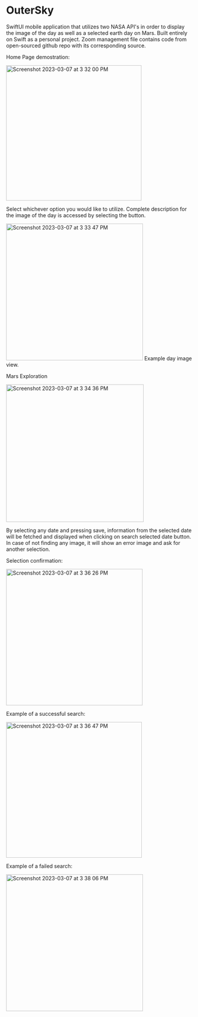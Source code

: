 # OuterSky
SwiftUI mobile application that utilizes two NASA API's in order to display the image of the day as well as a selected earth day on Mars. Built entirely on Swift as a personal project. Zoom management file contains code from open-sourced github repo with its corresponding source. 

Home Page demostration:

<img width="366" alt="Screenshot 2023-03-07 at 3 32 00 PM" src="https://user-images.githubusercontent.com/100256372/223557670-5546152f-ff65-48d1-a227-c5448f3ea32d.png">

Select whichever option you would like to utilize. Complete description for the image of the day is accessed by selecting the button. 

<img width="370" alt="Screenshot 2023-03-07 at 3 33 47 PM" src="https://user-images.githubusercontent.com/100256372/223557994-9a3ac73d-4874-4f46-aec4-1607e46edfbe.png">
Example day image view.

Mars Exploration

<img width="372" alt="Screenshot 2023-03-07 at 3 34 36 PM" src="https://user-images.githubusercontent.com/100256372/223558118-9cd9e586-21d5-4b51-93e9-b4357b1634ab.png">

By selecting any date and pressing save, information from the selected date will be fetched and displayed when clicking on search selected date button. In case of not finding any image, it will show an error image and ask for another selection.

Selection confirmation:

<img width="369" alt="Screenshot 2023-03-07 at 3 36 26 PM" src="https://user-images.githubusercontent.com/100256372/223558453-a63c374e-dbbf-4d7c-97a5-d656fb14194b.png">

Example of a successful search:

<img width="367" alt="Screenshot 2023-03-07 at 3 36 47 PM" src="https://user-images.githubusercontent.com/100256372/223558521-cb34a146-cfec-4ac3-8ea6-5396533b3696.png">

Example of a failed search:

<img width="370" alt="Screenshot 2023-03-07 at 3 38 06 PM" src="https://user-images.githubusercontent.com/100256372/223558766-eb7a31d0-9153-415e-a5ee-265bcc669b2a.png">
